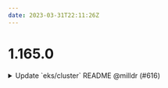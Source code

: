```yaml
---
date: 2023-03-31T22:11:26Z
---
```


# 1.165.0

<details>
  <summary>Update `eks/cluster` README @milldr (#616)</summary>

### what
- Updated the README with EKS cluster

### why
The example stack is outdated. Add notes for Github OIDC and karpenter

### references
https://cloudposse.atlassian.net/browse/DEV-835


</details>